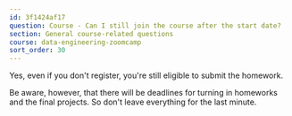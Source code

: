 ```yaml
---
id: 3f1424af17
question: Course - Can I still join the course after the start date?
section: General course-related questions
course: data-engineering-zoomcamp
sort_order: 30
---
```


Yes, even if you don't register, you're still eligible to submit the homework.

Be aware, however, that there will be deadlines for turning in homeworks and the final projects. So don't leave everything for the last minute.

